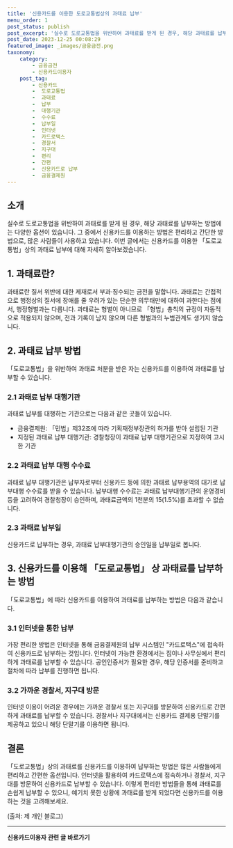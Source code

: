 ```yaml
---
title: '신용카드를 이용한 도로교통법상의 과태료 납부'
menu_order: 1
post_status: publish
post_excerpt: '실수로 도로교통법을 위반하여 과태료를 받게 된 경우, 해당 과태료를 납부하는 방법에는 다양한 옵션이 있습니다. 그 중에서 신용카드를 이용하는 방법은 편리하고 간단한 방법으로, 많은 사람들이 사용하고 있습니다. 이번 글에서는 신용카드를 이용한  도로교통법 상의 과태료 납부에 대해 자세히 알아보겠습니다.'
post_date: 2023-12-25 00:08:29
featured_image: _images/금융금전.png
taxonomy:
    category:
        - 금융금전
        - 신용카드이용자
    post_tag:
        - 신용카드
        -  도로교통법
        -  과태료
        -  납부
        -  대행기관
        -  수수료
        -  납부일
        -  인터넷
        -  카드로택스
        -  경찰서
        -  지구대
        -  편리
        -  간편
        -  신용카드로 납부
        -  금융결제원
---
```



## 소개

실수로 도로교통법을 위반하여 과태료를 받게 된 경우, 해당 과태료를 납부하는 방법에는 다양한 옵션이 있습니다. 그 중에서 신용카드를 이용하는 방법은 편리하고 간단한 방법으로, 많은 사람들이 사용하고 있습니다. 이번 글에서는 신용카드를 이용한 「도로교통법」상의 과태료 납부에 대해 자세히 알아보겠습니다.

## 1. 과태료란?

과태료란 질서 위반에 대한 제재로서 부과·징수되는 금전을 말합니다. 과태료는 간접적으로 행정상의 질서에 장애를 줄 우려가 있는 단순한 의무태만에 대하여 과한다는 점에서, 행정형벌과는 다릅니다. 과태료는 형벌이 아니므로 「형법」총칙의 규정이 자동적으로 적용되지 않으며, 전과 기록이 남지 않으며 다른 형벌과의 누범관계도 생기지 않습니다.

## 2. 과태료 납부 방법

「도로교통법」을 위반하여 과태료 처분을 받은 자는 신용카드를 이용하여 과태료를 납부할 수 있습니다. 

### 2.1 과태료 납부 대행기관

과태료 납부를 대행하는 기관으로는 다음과 같은 곳들이 있습니다.
- 금융결제원: 「민법」제32조에 따라 기획재정부장관의 허가를 받아 설립된 기관
- 지정된 과태료 납부 대행기관: 경찰청장이 과태료 납부 대행기관으로 지정하여 고시한 기관

### 2.2 과태료 납부 대행 수수료

과태료 납부 대행기관은 납부자로부터 신용카드 등에 의한 과태료 납부용역의 대가로 납부대행 수수료를 받을 수 있습니다. 납부대행 수수료는 과태료 납부대행기관의 운영경비 등을 고려하여 경찰청장이 승인하며, 과태료금액의 1천분의 15(1.5%)를 초과할 수 없습니다.

### 2.3 과태료 납부일

신용카드로 납부하는 경우, 과태료 납부대행기관의 승인일을 납부일로 봅니다.

## 3. 신용카드를 이용해 「도로교통법」 상 과태료를 납부하는 방법

「도로교통법」에 따라 신용카드를 이용하여 과태료를 납부하는 방법은 다음과 같습니다.

### 3.1 인터넷을 통한 납부

가장 편리한 방법은 인터넷을 통해 금융결제원의 납부 시스템인 "카드로택스"에 접속하여 신용카드로 납부하는 것입니다. 인터넷이 가능한 환경에서는 집이나 사무실에서 편리하게 과태료를 납부할 수 있습니다. 공인인증서가 필요한 경우, 해당 인증서를 준비하고 절차에 따라 납부를 진행하면 됩니다.

### 3.2 가까운 경찰서, 지구대 방문

인터넷 이용이 어려운 경우에는 가까운 경찰서 또는 지구대를 방문하여 신용카드로 간편하게 과태료를 납부할 수 있습니다. 경찰서나 지구대에서는 신용카드 결제용 단말기를 제공하고 있으니 해당 단말기를 이용하면 됩니다.

## 결론

「도로교통법」상의 과태료를 신용카드를 이용하여 납부하는 방법은 많은 사람들에게 편리하고 간편한 옵션입니다. 인터넷을 활용하여 카드로택스에 접속하거나 경찰서, 지구대를 방문하여 신용카드로 납부할 수 있습니다. 이렇게 편리한 방법들을 통해 과태료를 손쉽게 납부할 수 있으니, 예기치 못한 상황에 과태료를 받게 되었다면 신용카드를 이용하는 것을 고려해보세요.

(출처: 제 개인 블로그)
<!-- wp:separator -->
<hr class="wp-block-separator has-alpha-channel-opacity"/>
<!-- /wp:separator -->

<!-- wp:group {"backgroundColor":"base","layout":{"type":"constrained"}} -->
<div class="wp-block-group has-base-background-color has-background"><!-- wp:paragraph {"align":"center","fontSize":"medium"} -->
<p class="has-text-align-center has-large-font-size"><strong>신용카드이용자 관련 글 바로가기</strong></p>
<!-- /wp:paragraph -->


<!-- wp:latest-posts
{"categories":[{"id":15350,"count":19,"description":"","link":"https://uknowlaw.com/category/%ec%8b%a0%ec%9a%a9%ec%b9%b4%eb%93%9c%ec%9d%b4%ec%9a%a9%ec%9e%90/","name":"신용카드이용자","slug":"신용카드이용자","taxonomy":"category","parent":0,"meta":[],"_links":{"self":[{"href":"https://uknowlaw.com/wp-json/wp/v2/categories/15350"}],"collection":[{"href":"https://uknowlaw.com/wp-json/wp/v2/categories"}],"about":[{"href":"https://uknowlaw.com/wp-json/wp/v2/taxonomies/category"}],"wp:post_type":[{"href":"https://uknowlaw.com/wp-json/wp/v2/posts?categories=15350"}],"curies":[{"name":"wp","href":"https://api.w.org/{rel}","templated":true}]}}],"postsToShow":100,"excerptLength":28,"postLayout":"grid","columns":2,"featuredImageAlign":"left","featuredImageSizeSlug":"large","fontSize":"small"} /--></div>
<!-- /wp:group -->